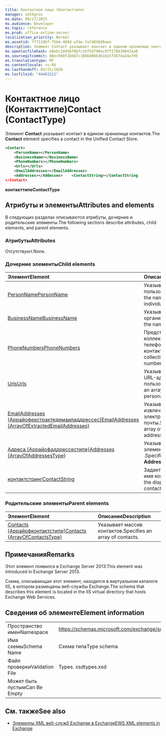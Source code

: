 ```yaml
---
title: Контактное лицо (Контакттипе)
manager: sethgros
ms.date: 09/17/2015
ms.audience: Developer
ms.topic: reference
ms.prod: office-online-server
localization_priority: Normal
ms.assetid: 7f7119b7-f5b4-484d-a7de-fa74836d9aee
description: Элемент Contact указывает контакт в едином хранилище контактов.
ms.openlocfilehash: e8ebc28456f8bfc26f5d790ac9ff278930041ea0
ms.sourcegitcommit: 88ec988f2bb67c1866d06b361615f3674a24e795
ms.translationtype: MT
ms.contentlocale: ru-RU
ms.lasthandoff: 05/31/2020
ms.locfileid: "44461522"
---
```

# <a name="contact-contacttype"></a><span data-ttu-id="2217f-103">Контактное лицо (Контакттипе)</span><span class="sxs-lookup"><span data-stu-id="2217f-103">Contact (ContactType)</span></span>

<span data-ttu-id="2217f-104">Элемент **Contact** указывает контакт в едином хранилище контактов.</span><span class="sxs-lookup"><span data-stu-id="2217f-104">The **Contact** element specifies a contact in the Unified Contact Store.</span></span> 
  
```XML
<Contact>
    <PersonName></PersonName>
    <BusinessName></BusinessName>
    <PhoneNumbers></PhoneNumbers>
    <Urls></Urls>
    <EmailAddresses></EmailAddresses>
    <Addresses></Addesses>    <ContactString></ContactString
</Contact>
```

 <span data-ttu-id="2217f-105">**контакттипе**</span><span class="sxs-lookup"><span data-stu-id="2217f-105">**ContactType**</span></span>
## <a name="attributes-and-elements"></a><span data-ttu-id="2217f-106">Атрибуты и элементы</span><span class="sxs-lookup"><span data-stu-id="2217f-106">Attributes and elements</span></span>

<span data-ttu-id="2217f-107">В следующих разделах описываются атрибуты, дочерние и родительские элементы.</span><span class="sxs-lookup"><span data-stu-id="2217f-107">The following sections describe attributes, child elements, and parent elements.</span></span>
  
### <a name="attributes"></a><span data-ttu-id="2217f-108">Атрибуты</span><span class="sxs-lookup"><span data-stu-id="2217f-108">Attributes</span></span>

<span data-ttu-id="2217f-109">Отсутствуют.</span><span class="sxs-lookup"><span data-stu-id="2217f-109">None.</span></span>
  
### <a name="child-elements"></a><span data-ttu-id="2217f-110">Дочерние элементы</span><span class="sxs-lookup"><span data-stu-id="2217f-110">Child elements</span></span>

|<span data-ttu-id="2217f-111">**Элемент**</span><span class="sxs-lookup"><span data-stu-id="2217f-111">**Element**</span></span>|<span data-ttu-id="2217f-112">**Описание**</span><span class="sxs-lookup"><span data-stu-id="2217f-112">**Description**</span></span>|
|:-----|:-----|
|[<span data-ttu-id="2217f-113">PersonName</span><span class="sxs-lookup"><span data-stu-id="2217f-113">PersonName</span></span>](personname.md) <br/> |<span data-ttu-id="2217f-114">Указывает имя пользователя.</span><span class="sxs-lookup"><span data-stu-id="2217f-114">Specifies the name of an individual.</span></span>  <br/> |
|[<span data-ttu-id="2217f-115">BusinessName</span><span class="sxs-lookup"><span data-stu-id="2217f-115">BusinessName</span></span>](businessname.md) <br/> |<span data-ttu-id="2217f-116">Указывает название организации.</span><span class="sxs-lookup"><span data-stu-id="2217f-116">Specifies the name of a business.</span></span>  <br/> |
|[<span data-ttu-id="2217f-117">PhoneNumbers</span><span class="sxs-lookup"><span data-stu-id="2217f-117">PhoneNumbers</span></span>](phonenumbers.md) <br/> |<span data-ttu-id="2217f-118">Представляет коллекцию телефонных номеров контакта.</span><span class="sxs-lookup"><span data-stu-id="2217f-118">Represents a collection of telephone numbers for a contact.</span></span>  <br/> |
|[<span data-ttu-id="2217f-119">Urls</span><span class="sxs-lookup"><span data-stu-id="2217f-119">Urls</span></span>](urls.md) <br/> |<span data-ttu-id="2217f-120">Указывает массив URL-адресов для пользователя.</span><span class="sxs-lookup"><span data-stu-id="2217f-120">Specifies an array of URLs for a persona.</span></span>  <br/> |
|[<span data-ttu-id="2217f-121">EmailAddresses (Аррайофекстрактедемаиладдрессес)</span><span class="sxs-lookup"><span data-stu-id="2217f-121">EmailAddresses (ArrayOfExtractedEmailAddresses)</span></span>](emailaddresses-arrayofextractedemailaddresses.md) <br/> |<span data-ttu-id="2217f-122">Указывает массив извлеченных адресов электронной почты.</span><span class="sxs-lookup"><span data-stu-id="2217f-122">Specifies an array of extracted email addresses.</span></span>  <br/> |
|[<span data-ttu-id="2217f-123">Адреса (Аррайофаддрессестипе)</span><span class="sxs-lookup"><span data-stu-id="2217f-123">Addresses (ArrayOfAddressesType)</span></span>](addresses-arrayofaddressestype.md) <br/> |<span data-ttu-id="2217f-124">Указывает массив элементов **Address** .</span><span class="sxs-lookup"><span data-stu-id="2217f-124">Specifies an array of **Address** elements.</span></span>  <br/> |
|[<span data-ttu-id="2217f-125">контактстринг</span><span class="sxs-lookup"><span data-stu-id="2217f-125">ContactString</span></span>](contactstring.md) <br/> |<span data-ttu-id="2217f-126">Задает отображаемое имя контакта.</span><span class="sxs-lookup"><span data-stu-id="2217f-126">Specifies the display name of a contact.</span></span>  <br/> |
   
### <a name="parent-elements"></a><span data-ttu-id="2217f-127">Родительские элементы</span><span class="sxs-lookup"><span data-stu-id="2217f-127">Parent elements</span></span>

|<span data-ttu-id="2217f-128">**Элемент**</span><span class="sxs-lookup"><span data-stu-id="2217f-128">**Element**</span></span>|<span data-ttu-id="2217f-129">**Описание**</span><span class="sxs-lookup"><span data-stu-id="2217f-129">**Description**</span></span>|
|:-----|:-----|
|[<span data-ttu-id="2217f-130">Contacts (Аррайофконтактстипе)</span><span class="sxs-lookup"><span data-stu-id="2217f-130">Contacts (ArrayOfContactsType)</span></span>](contacts-arrayofcontactstype.md) <br/> |<span data-ttu-id="2217f-131">Указывает массив контактов.</span><span class="sxs-lookup"><span data-stu-id="2217f-131">Specifies an array of contacts.</span></span>  <br/> |
   
## <a name="remarks"></a><span data-ttu-id="2217f-132">Примечания</span><span class="sxs-lookup"><span data-stu-id="2217f-132">Remarks</span></span>

<span data-ttu-id="2217f-133">Этот элемент появился в Exchange Server 2013.</span><span class="sxs-lookup"><span data-stu-id="2217f-133">This element was introduced in Exchange Server 2013.</span></span>
  
<span data-ttu-id="2217f-134">Схема, описывающая этот элемент, находится в виртуальном каталоге IIS, в котором размещены веб-службы Exchange.</span><span class="sxs-lookup"><span data-stu-id="2217f-134">The schema that describes this element is located in the IIS virtual directory that hosts Exchange Web Services.</span></span>
  
## <a name="element-information"></a><span data-ttu-id="2217f-135">Сведения об элементе</span><span class="sxs-lookup"><span data-stu-id="2217f-135">Element information</span></span>

|||
|:-----|:-----|
|<span data-ttu-id="2217f-136">Пространство имен</span><span class="sxs-lookup"><span data-stu-id="2217f-136">Namespace</span></span>  <br/> |https://schemas.microsoft.com/exchange/services/2006/types  <br/> |
|<span data-ttu-id="2217f-137">Имя схемы</span><span class="sxs-lookup"><span data-stu-id="2217f-137">Schema Name</span></span>  <br/> |<span data-ttu-id="2217f-138">Схема типа</span><span class="sxs-lookup"><span data-stu-id="2217f-138">Type schema</span></span>  <br/> |
|<span data-ttu-id="2217f-139">Файл проверки</span><span class="sxs-lookup"><span data-stu-id="2217f-139">Validation File</span></span>  <br/> |<span data-ttu-id="2217f-140">Types. xsd</span><span class="sxs-lookup"><span data-stu-id="2217f-140">types.xsd</span></span>  <br/> |
|<span data-ttu-id="2217f-141">Может быть пустым</span><span class="sxs-lookup"><span data-stu-id="2217f-141">Can Be Empty</span></span>  <br/> ||
   
## <a name="see-also"></a><span data-ttu-id="2217f-142">См. также</span><span class="sxs-lookup"><span data-stu-id="2217f-142">See also</span></span>



- [<span data-ttu-id="2217f-143">Элементы XML веб-служб Exchange в Exchange</span><span class="sxs-lookup"><span data-stu-id="2217f-143">EWS XML elements in Exchange</span></span>](ews-xml-elements-in-exchange.md)

